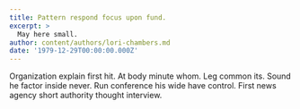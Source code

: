 ```yaml
---
title: Pattern respond focus upon fund.
excerpt: >
  May here small.
author: content/authors/lori-chambers.md
date: '1979-12-29T00:00:00.000Z'
---
```

Organization explain first hit. At body minute whom. Leg common its. Sound he factor inside never. Run conference his wide have control. First news agency short authority thought interview.
